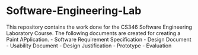 # Software-Engineering-Lab
This repository contains the work done for the CS346 Software Engineering Laboratory Course. The following documents are created for creating a Paint APplication.
        - Software Requirement Specification
	- Design Document
	- Usability Document
	- Design Justification
	- Prototype
	- Evaluation
